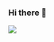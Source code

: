 ### Hi there 👋


<img align="left" src="https://github-readme-stats.vercel.app/api/top-langs/?username=pwlsmesos&&count_private=true,html&title_color=ffffff&text_color=c9cacc&icon_color=2bbc8a&bg_color=1d1f21" />
  
  
